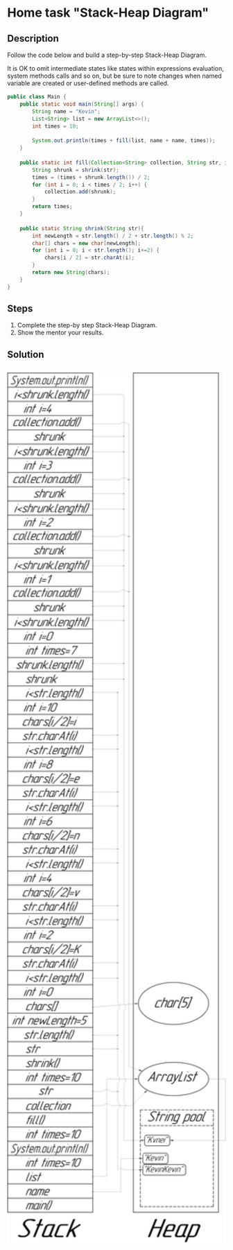 # Home task "Stack-Heap Diagram"
## Description
Follow the code below and build a step-by-step Stack-Heap Diagram.

It is OK to omit intermediate states like states within expressions evaluation,
system methods calls and so on, but be sure to note changes when named variable are created or user-defined methods are called.
```java
public class Main {
    public static void main(String[] args) {
        String name = "Kevin";
        List<String> list = new ArrayList<>();
        int times = 10;

        System.out.println(times + fill(list, name + name, times));
    }

    public static int fill(Collection<String> collection, String str, int times){
        String shrunk = shrink(str);
        times = (times + shrunk.length()) / 2;
        for (int i = 0; i < times / 2; i++) {
            collection.add(shrunk);
        }
        return times;
    }

    public static String shrink(String str){
        int newLength = str.length() / 2 + str.length() % 2;
        char[] chars = new char[newLength];
        for (int i = 0; i < str.length(); i+=2) {
            chars[i / 2] = str.charAt(i);
        }
        return new String(chars);
    }
}
```
## Steps
1. Complete the step-by step Stack-Heap Diagram.
2. Show the mentor your results.
## Solution
<h2>
   <img src="Stack-Heap diagram.png" width="600">
</h2>

